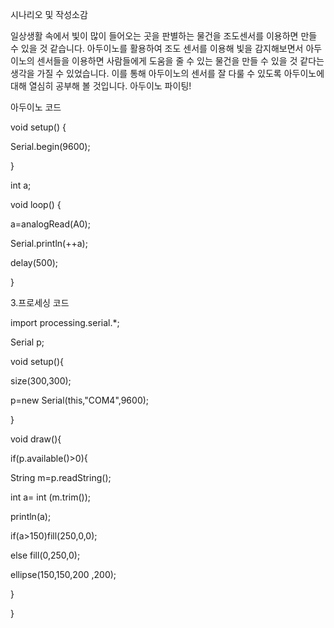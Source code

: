 시나리오 및 작성소감

일상생활 속에서 빛이 많이 들어오는 곳을 판별하는 물건을 조도센서를 이용하면 만들 수 있을 것 같습니다. 
아두이노를 활용하여 조도 센서를 이용해 빛을 감지해보면서 아두이노의 센서들을 이용하면 사람들에게 도움을 줄 수 있는 물건을 만들 수 있을 것 같다는 생각을 가질 수 있었습니다. 이를 통해 아두이노의 센서를 잘 다룰 수 있도록 아두이노에 대해 열심히 공부해 볼 것입니다. 아두이노 파이팅!

아두이노 코드

void setup() {

  Serial.begin(9600);
  
}

int a;  

void loop() {

  a=analogRead(A0);
  
  Serial.println(++a);
  
  delay(500);
  
}


3.프로세싱 코드

import processing.serial.*;

Serial p;

void setup(){

  size(300,300);
  
  p=new Serial(this,"COM4",9600);
  
}

void draw(){

  if(p.available()>0){
  
   String m=p.readString();
    
   int a= int (m.trim());
   
   println(a);
   
   if(a>150)fill(250,0,0);
   
   else     fill(0,250,0);
   
   ellipse(150,150,200 ,200);
   
  }
  
}


